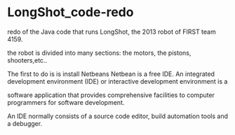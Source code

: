 LongShot_code-redo
==================

redo of the Java code that runs LongShot,
the 2013 robot of FIRST team 4159.


the robot is divided into many sections: the motors, the pistons, shooters,etc..

The first to do is is install Netbeans
Netbean is a free IDE.
An integrated development environment (IDE) or interactive development environment is a 

software application that provides comprehensive facilities to computer programmers for software development.

An IDE normally consists of a source code editor, build automation tools and a debugger.
